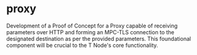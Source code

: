 # proxy
Development of a Proof of Concept for a Proxy capable of receiving parameters over HTTP and forming an MPC-TLS connection to the designated destination as per the provided parameters. This foundational component will be crucial to the T Node's core functionality.
